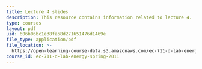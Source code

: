 ```yaml
---
title: Lecture 4 slides
description: This resource contains information related to lecture 4.
type: courses
layout: pdf
uid: 606b06bc1e38fa58d271651476d1469e
file_type: application/pdf
file_location: >-
  https://open-learning-course-data.s3.amazonaws.com/ec-711-d-lab-energy-spring-2011/606b06bc1e38fa58d271651476d1469e_MITEC_711S11_lec04.pdf
course_id: ec-711-d-lab-energy-spring-2011
---
```

